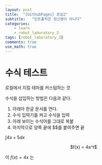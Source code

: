 ```yaml
---
layout: post
title:  "[GithubPages] 로실2"
subtitle:   "민트홀릭은 정신병이 아니다"
categories: 
    - learn
    - robot_laboratory_3
tags: [robot_laboratory_3]
comments: true
use_math: true
---
```


# 수식 테스트


로컬에서 지킬 테마를 커스텀하는 것

수식을 삽입하는 방법은 다음과 같다.

1. 아래아 한글 문서를 연다.
2. 수식 입력기를 켜고 수식을 입력
3. 아래 보이는 수식어를 그대로 복붙
4. 마지막으로 양쪽 끝에 $$를 붙여주면 끝


$\int 4x+5dx$  
<center>$f(x) = 4a^t$</center>

이 $f(x) = 4x$ 는

